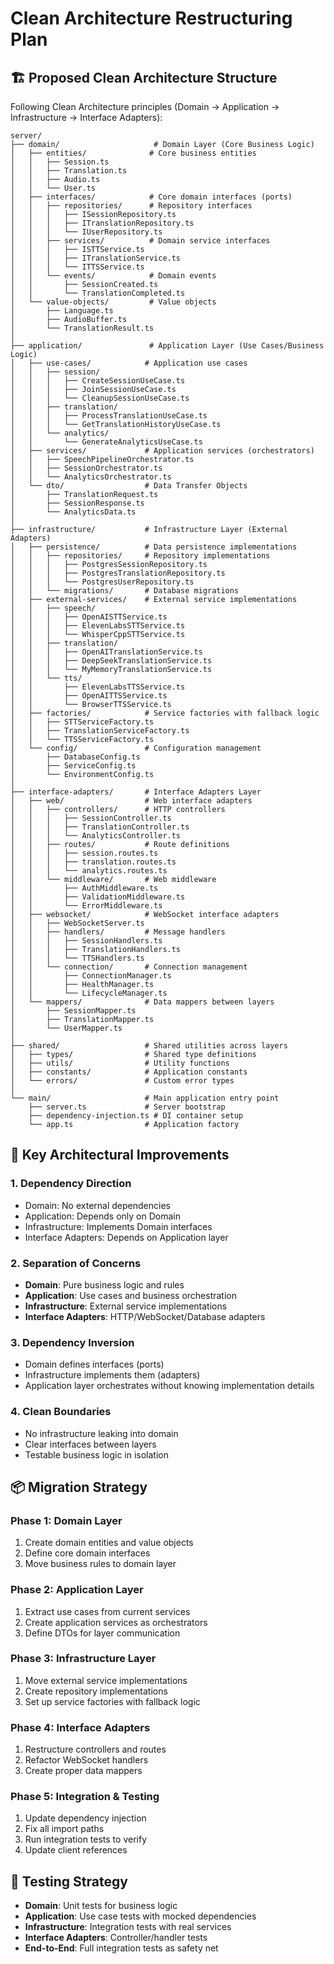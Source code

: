 # Clean Architecture Restructuring Plan

## 🏗️ Proposed Clean Architecture Structure

Following Clean Architecture principles (Domain → Application → Infrastructure → Interface Adapters):

```
server/
├── domain/                     # Domain Layer (Core Business Logic)
│   ├── entities/              # Core business entities
│   │   ├── Session.ts
│   │   ├── Translation.ts
│   │   ├── Audio.ts
│   │   └── User.ts
│   ├── interfaces/            # Core domain interfaces (ports)
│   │   ├── repositories/      # Repository interfaces
│   │   │   ├── ISessionRepository.ts
│   │   │   ├── ITranslationRepository.ts
│   │   │   └── IUserRepository.ts
│   │   ├── services/          # Domain service interfaces
│   │   │   ├── ISTTService.ts
│   │   │   ├── ITranslationService.ts
│   │   │   └── ITTSService.ts
│   │   └── events/            # Domain events
│   │       ├── SessionCreated.ts
│   │       └── TranslationCompleted.ts
│   └── value-objects/         # Value objects
│       ├── Language.ts
│       ├── AudioBuffer.ts
│       └── TranslationResult.ts
│
├── application/               # Application Layer (Use Cases/Business Logic)
│   ├── use-cases/            # Application use cases
│   │   ├── session/
│   │   │   ├── CreateSessionUseCase.ts
│   │   │   ├── JoinSessionUseCase.ts
│   │   │   └── CleanupSessionUseCase.ts
│   │   ├── translation/
│   │   │   ├── ProcessTranslationUseCase.ts
│   │   │   └── GetTranslationHistoryUseCase.ts
│   │   └── analytics/
│   │       └── GenerateAnalyticsUseCase.ts
│   ├── services/             # Application services (orchestrators)
│   │   ├── SpeechPipelineOrchestrator.ts
│   │   ├── SessionOrchestrator.ts
│   │   └── AnalyticsOrchestrator.ts
│   └── dto/                  # Data Transfer Objects
│       ├── TranslationRequest.ts
│       ├── SessionResponse.ts
│       └── AnalyticsData.ts
│
├── infrastructure/           # Infrastructure Layer (External Adapters)
│   ├── persistence/          # Data persistence implementations
│   │   ├── repositories/     # Repository implementations
│   │   │   ├── PostgresSessionRepository.ts
│   │   │   ├── PostgresTranslationRepository.ts
│   │   │   └── PostgresUserRepository.ts
│   │   └── migrations/       # Database migrations
│   ├── external-services/    # External service implementations
│   │   ├── speech/
│   │   │   ├── OpenAISTTService.ts
│   │   │   ├── ElevenLabsSTTService.ts
│   │   │   └── WhisperCppSTTService.ts
│   │   ├── translation/
│   │   │   ├── OpenAITranslationService.ts
│   │   │   ├── DeepSeekTranslationService.ts
│   │   │   └── MyMemoryTranslationService.ts
│   │   └── tts/
│   │       ├── ElevenLabsTTSService.ts
│   │       ├── OpenAITTSService.ts
│   │       └── BrowserTTSService.ts
│   ├── factories/            # Service factories with fallback logic
│   │   ├── STTServiceFactory.ts
│   │   ├── TranslationServiceFactory.ts
│   │   └── TTSServiceFactory.ts
│   └── config/               # Configuration management
│       ├── DatabaseConfig.ts
│       ├── ServiceConfig.ts
│       └── EnvironmentConfig.ts
│
├── interface-adapters/       # Interface Adapters Layer
│   ├── web/                  # Web interface adapters
│   │   ├── controllers/      # HTTP controllers
│   │   │   ├── SessionController.ts
│   │   │   ├── TranslationController.ts
│   │   │   └── AnalyticsController.ts
│   │   ├── routes/           # Route definitions
│   │   │   ├── session.routes.ts
│   │   │   ├── translation.routes.ts
│   │   │   └── analytics.routes.ts
│   │   └── middleware/       # Web middleware
│   │       ├── AuthMiddleware.ts
│   │       ├── ValidationMiddleware.ts
│   │       └── ErrorMiddleware.ts
│   ├── websocket/            # WebSocket interface adapters
│   │   ├── WebSocketServer.ts
│   │   ├── handlers/         # Message handlers
│   │   │   ├── SessionHandlers.ts
│   │   │   ├── TranslationHandlers.ts
│   │   │   └── TTSHandlers.ts
│   │   └── connection/       # Connection management
│   │       ├── ConnectionManager.ts
│   │       ├── HealthManager.ts
│   │       └── LifecycleManager.ts
│   └── mappers/              # Data mappers between layers
│       ├── SessionMapper.ts
│       ├── TranslationMapper.ts
│       └── UserMapper.ts
│
├── shared/                   # Shared utilities across layers
│   ├── types/                # Shared type definitions
│   ├── utils/                # Utility functions
│   ├── constants/            # Application constants
│   └── errors/               # Custom error types
│
└── main/                     # Main application entry point
    ├── server.ts             # Server bootstrap
    ├── dependency-injection.ts # DI container setup
    └── app.ts                # Application factory
```

## 🚀 Key Architectural Improvements

### 1. **Dependency Direction**
- Domain: No external dependencies
- Application: Depends only on Domain
- Infrastructure: Implements Domain interfaces
- Interface Adapters: Depends on Application layer

### 2. **Separation of Concerns**
- **Domain**: Pure business logic and rules
- **Application**: Use cases and business orchestration
- **Infrastructure**: External service implementations
- **Interface Adapters**: HTTP/WebSocket/Database adapters

### 3. **Dependency Inversion**
- Domain defines interfaces (ports)
- Infrastructure implements them (adapters)
- Application layer orchestrates without knowing implementation details

### 4. **Clean Boundaries**
- No infrastructure leaking into domain
- Clear interfaces between layers
- Testable business logic in isolation

## 📦 Migration Strategy

### Phase 1: Domain Layer
1. Create domain entities and value objects
2. Define core domain interfaces
3. Move business rules to domain layer

### Phase 2: Application Layer  
1. Extract use cases from current services
2. Create application services as orchestrators
3. Define DTOs for layer communication

### Phase 3: Infrastructure Layer
1. Move external service implementations
2. Create repository implementations
3. Set up service factories with fallback logic

### Phase 4: Interface Adapters
1. Restructure controllers and routes
2. Refactor WebSocket handlers
3. Create proper data mappers

### Phase 5: Integration & Testing
1. Update dependency injection
2. Fix all import paths
3. Run integration tests to verify
4. Update client references

## 🧪 Testing Strategy

- **Domain**: Unit tests for business logic
- **Application**: Use case tests with mocked dependencies
- **Infrastructure**: Integration tests with real services
- **Interface Adapters**: Controller/handler tests
- **End-to-End**: Full integration tests as safety net
